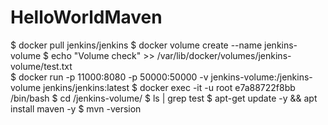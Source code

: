 # HelloWorldMaven
$ docker pull jenkins/jenkins
$ docker volume create --name jenkins-volume
$ echo "Volume check" >> /var/lib/docker/volumes/jenkins-volume/test.txt	
$ docker run -p 11000:8080 -p 50000:50000 -v jenkins-volume:/jenkins-volume jenkins/jenkins:latest
$ docker exec -it -u root e7a88722f8bb /bin/bash
$ cd /jenkins-volume/
$ ls | grep test
$ apt-get update -y && apt install maven -y
$ mvn -version
